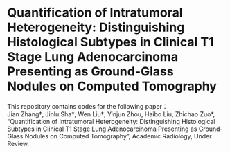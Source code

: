 # Quantification of Intratumoral Heterogeneity: Distinguishing Histological Subtypes in Clinical T1 Stage Lung Adenocarcinoma Presenting as Ground-Glass Nodules on Computed Tomography

This repository contains codes for the following paper：  
Jian Zhang†, Jinlu Sha†, Wen Liu†, Yinjun Zhou, Haibo Liu, Zhichao Zuo*, “Quantification of Intratumoral Heterogeneity: Distinguishing Histological Subtypes in Clinical T1 Stage Lung Adenocarcinoma Presenting as Ground-Glass Nodules on Computed Tomography”, Academic Radiology, Under Review.
